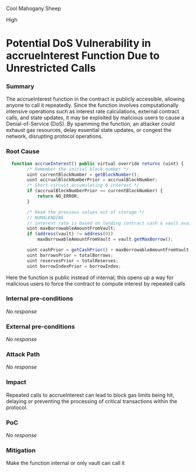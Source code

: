 Cool Mahogany Sheep

High

# Potential DoS Vulnerability in accrueInterest Function Due to Unrestricted Calls

### Summary

The accrueInterest function in the contract is publicly accessible, allowing anyone to call it repeatedly. Since the function involves computationally intensive operations such as interest rate calculations, external contract calls, and state updates, it may be exploited by malicious users to cause a Denial-of-Service (DoS). By spamming the function, an attacker could exhaust gas resources, delay essential state updates, or congest the network, disrupting protocol operations.

### Root Cause

```javascript 
  function accrueInterest() public virtual override returns (uint) {
        /* Remember the initial block number */
        uint currentBlockNumber = getBlockNumber();
        uint accrualBlockNumberPrior = accrualBlockNumber;
        /* Short-circuit accumulating 0 interest */
        if (accrualBlockNumberPrior == currentBlockNumber) {
            return NO_ERROR;
        }

        /* Read the previous values out of storage */
        // NUMALENDING
        // interest rate is based on lending contract cash & vault available to borrow
        uint maxBorrowableAmountFromVault;
        if (address(vault) != address(0))
            maxBorrowableAmountFromVault = vault.getMaxBorrow();

        uint cashPrior = getCashPrior() + maxBorrowableAmountFromVault;
        uint borrowsPrior = totalBorrows;
        uint reservesPrior = totalReserves;
        uint borrowIndexPrior = borrowIndex;
```
Here the function is public instead of internal, this opens up a way for malicious users to force the contract to compute interest by repeated calls

### Internal pre-conditions

_No response_

### External pre-conditions

_No response_

### Attack Path

_No response_

### Impact

Repeated calls to accrueInterest can lead to block gas limits being hit, delaying or preventing the processing of critical transactions within the protocol.

### PoC

_No response_

### Mitigation

Make the function internal or only vault can call it